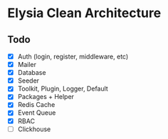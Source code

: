 # Elysia Clean Architecture

## Todo

- [x] Auth (login, register, middleware, etc)
- [x] Mailer
- [x] Database
- [x] Seeder
- [x] Toolkit, Plugin, Logger, Default
- [x] Packages + Helper
- [x] Redis Cache
- [x] Event Queue
- [x] RBAC
- [ ] Clickhouse
